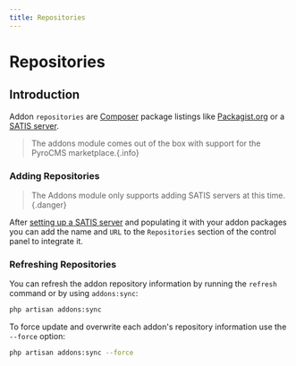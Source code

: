 ```yaml
---
title: Repositories
---
```


# Repositories

<div class="documentation__toc"></div>

## Introduction

Addon `repositories` are [Composer](https://getcomposer.org/) package listings like [Packagist.org](https://packagist.org) or a [SATIS server](https://getcomposer.org/doc/articles/handling-private-packages-with-satis.md).

> The addons module comes out of the box with support for the PyroCMS marketplace.{.info} 

### Adding Repositories

> The Addons module only supports adding SATIS servers at this time.{.danger}

After [setting up a SATIS server](https://getcomposer.org/doc/articles/handling-private-packages-with-satis.md#satis) and populating it with your addon packages you can add the name and `URL` to the `Repositories` section of the control panel to integrate it.


### Refreshing Repositories

You can refresh the addon repository information by running the `refresh` command or by using `addons:sync`:

```bash
php artisan addons:sync
```

To force update and overwrite each addon's repository information use the `--force` option:

```bash
php artisan addons:sync --force
```
